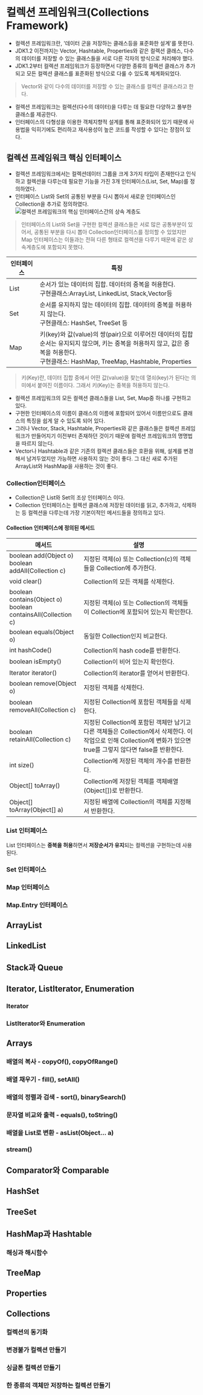 # 컬렉션 프레임워크(Collections Framework)
- 컬렉션 프레임워크란, '데이터 군을 저장하는 클래스등을 표준화한 설계'를 뜻한다.
- JDK1.2 이전까지는 Vector, Hashtable, Properties와 같은 컬렉션 클래스, 다수의 데이터를 저장할 수 있는 클래스들을 서로 다른 각자의 방식으로 처리해야 했다.
- JDK1.2부터 컬렉션 프레임워크가 등장하면서 다양한 종류의 컬렉션 클래스가 추가되고 모든 컬렉션 클래스를 표준화된 방식으로 다룰 수 있도록 체계화되었다.
> Vector와 같이 다수의 데이터를 저장할 수 있는 클래스를 컬렉션 클래스라고 한다.

- 컬렉션 프레임워크는 컬렉션(다수의 데이터)을 다루는 데 필요한 다양하고 풀부한 클래스를 제공한다.
- 인터페이스의 다형성을 이용한 객체지향적 설계를 통해 표준화되어 있기 때문에 사용법을 익히기에도 편리하고 재사용성이 높은 코드를 작성할 수 있다는 장점이 있다.


## 컬렉션 프레임워크 핵심 인터페이스
- 컬렉션 프레임워크에서는 컬렉션데이터 그룹을 크게 3가지 타입이 존재한다고 인식하고 컬렉션을 다루는데 필요한 기능을 가진 3개 인터페이스(List, Set, Map)를 정의하였다.
- 인터페이스 List와 Set의 공통된 부분을 다시 뽑아서 새로운 인터페이스인 Collection을 추가로 정의하였다.
![컬렉션 프레임워크의 핵심 인터페이스간의 상속 계층도](https://raw.githubusercontent.com/yonggyo1125/curriculum300H/main/1.JAVA(84%EC%8B%9C%EA%B0%84)/13~14%EC%9D%BC%EC%B0%A8(6h)%20-%20%EC%BB%AC%EB%A0%89%EC%85%98%20%ED%94%84%EB%A0%88%EC%9E%84%EC%9B%8C%ED%81%AC/images/%EC%9D%B8%ED%84%B0%ED%8E%98%EC%9D%B4%EC%8A%A4%EA%B0%84_%EC%83%81%EC%86%8D%EB%8F%84.png)

>인터페이스의  List와 Set을 구현한 컬렉션 클래스들은 서로 많은 공통부분이 있어서, 공통된 부분을 다시 뽑아 Collection인터페이스를 정의할 수 있었지만 Map 인터페이스는 이들과는 전혀 다른 형태로 컬렉션을 다루기 때문에 같은 상속계층도에 포함되지 못했다.

|인터페이스|특징|
|----|----------|
|List|순서가 있는 데이터의 집합. 데이터의 중복을 허용한다.<br>구현클래스:ArrayList, LinkedList, Stack,Vector등|
|Set|순서를 유지하지 않는 데이터의 집합. 데이터의 중복을 허용하지 않는다.<br>구현클래스: HashSet, TreeSet 등|
|Map|키(key)와 값(value)의 쌍(pair)으로 이루어진 데이터의 집합<br>순서는 유지되지 않으며, 키는 중복을 허용하지 않고, 값은 중복을 허용한다.<br>구현클래스: HashMap, TreeMap, Hashtable, Properties|

> 키(Key)란, 데이터 집합 중에서 어떤 값(value)을 찾는데 열쇠(key)가 된다는 의미에서 붙여진 이름이다. 그래서 키(Key)는 중복을 허용하지 않는다.

- 컬렉션 프레임워크의 모든 컬렉션 클래스들을  List, Set, Map중 하나를 구현하고 있다. 
- 구현한 인터페이스의 이름이 클래스의 이름에 포함되어 있어서 이름만으로도 클래스의 특징을 쉽게 알 수 있도록 되어 있다.
- 그러나 Vector, Stack, Hashtable, Properties와 같은 클래스들은 컬렉션 프레임워크가 만들어지기 이전부터 존재하던 것이기 때문에 컬렉션 프레임워크의 명명법을 따르지 않는다.
- Vector나 Hashtable과 같은 기존의 컬렉션 클래스들은 호환을 위해, 설계를 변경해서 남겨두었지만 가능하면 사용하지 않는 것이 좋다. 그 대신 새로 추가된 ArrayList와 HashMap을 사용하는 것이 좋다.


### Collection인터페이스
- Collection은 List와 Set의 조상 인터페이스 이다.
- Collection 인터페이스는 컬렉션 클래스에 저장된 데이터를 읽고, 추가하고, 삭제하는 등 컬렉션을 다루는데 가장 기본이적인 메서드들을 정의하고 있다.

#### Collection 인터페이스에 정의된 메서드
|메서드|설명|
|----|----------|
|boolean add(Object o)<br>boolean addAll(Collection c)|지정된 객체(o) 또는 Collection(c)의 객체들을 Collection에 추가한다.|
|void clear()|Collection의 모든 객체를 삭제한다.|
|boolean contains(Object o)<br>boolean containsAll(Collection c)|지정된 객체(o) 또는 Collection의 객체들이 Collection에 포함되어 있는지 확인한다.|
|boolean equals(Object o)|동일한 Collection인지 비교한다.|
|int hashCode()|Collection의 hash code를 반환한다.|
|boolean isEmpty()|Collection이 비어 있는지 확인한다.|
|Iterator iterator()|Collection의 iterator를 얻어서 반환한다.|
|boolean remove(Object o)|지정된 객체를 삭제한다.|
|boolean removeAll(Collection c)|지정된 Collection에 포함된 객체들을 삭제한다.|
|boolean retainAll(Collection c)|지정된 Collection에 포함된 객체만 남기고 다른 객체들은 Collection에서 삭제한다. 이 작업으로 인해 Collection에 변화가 있으면 true를 그렇지 않다면 false를 반환한다.|
|int size()|Collection에 저장된 객체의 개수를 반환한다.|
|Object[] toArray()|Collection에 저장된 객체를 객체배열(Object[])로 반환한다.|
|Object[] toArray(Object[] a)|지정된 배열에 Collection의 객체를 지정해서 반환한다.|


### List 인터페이스
List 인터페이스는 **중복을 허용**하면서 **저장순서가 유지**되는 컬렉션을 구현하는데 사용된다.



### Set 인터페이스


### Map 인터페이스

### Map.Entry 인터페이스

## ArrayList

## LinkedList

## Stack과 Queue


## Iterator, ListIterator, Enumeration

### Iterator

### ListIterator와 Enumeration

## Arrays

### 배열의 복사 - copyOf(), copyOfRange()

### 배열 채우기 - fill(), setAll()

### 배열의 정렬과 검색 - sort(), binarySearch()

### 문자열 비교와 출력 - equals(), toString()

### 배열을 List로 변환 - asList(Object... a)

### stream()


## Comparator와 Comparable

## HashSet

## TreeSet

## HashMap과 Hashtable

### 해싱과 해시함수

## TreeMap

## Properties

## Collections

### 컬렉션의 동기화

### 변경불가 컬렉션 만들기

### 싱글톤 컬렉션 만들기

### 한 종류의 객체만 저장하는 컬렉션 만들기 

